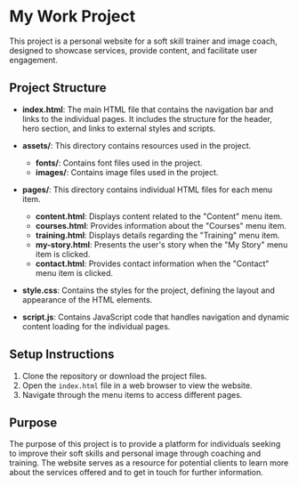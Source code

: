# My Work Project

This project is a personal website for a soft skill trainer and image coach, designed to showcase services, provide content, and facilitate user engagement.

## Project Structure

- **index.html**: The main HTML file that contains the navigation bar and links to the individual pages. It includes the structure for the header, hero section, and links to external styles and scripts.
  
- **assets/**: This directory contains resources used in the project.
  - **fonts/**: Contains font files used in the project.
  - **images/**: Contains image files used in the project.

- **pages/**: This directory contains individual HTML files for each menu item.
  - **content.html**: Displays content related to the "Content" menu item.
  - **courses.html**: Provides information about the "Courses" menu item.
  - **training.html**: Displays details regarding the "Training" menu item.
  - **my-story.html**: Presents the user's story when the "My Story" menu item is clicked.
  - **contact.html**: Provides contact information when the "Contact" menu item is clicked.

- **style.css**: Contains the styles for the project, defining the layout and appearance of the HTML elements.

- **script.js**: Contains JavaScript code that handles navigation and dynamic content loading for the individual pages.

## Setup Instructions

1. Clone the repository or download the project files.
2. Open the `index.html` file in a web browser to view the website.
3. Navigate through the menu items to access different pages.

## Purpose

The purpose of this project is to provide a platform for individuals seeking to improve their soft skills and personal image through coaching and training. The website serves as a resource for potential clients to learn more about the services offered and to get in touch for further information.